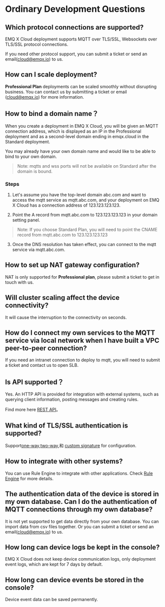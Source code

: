 # Ordinary Development Questions


## Which protocol connections are supported?
EMQ X Cloud deployment supports MQTT over TLS/SSL, Websockets over TLS/SSL protocol connections.

If you need other protocol support, you can submit a ticket or send an email(cloud@emqx.io) to us.


## How can I scale deployment?

**Professional Plan** deployments can be scaled smoothly without disrupting business. You can contact us by submitting a ticket or email (cloud@emqx.io) for more information.

## How to bind a domain name？

When you create a deployment in EMQ X Cloud, you will be given an MQTT connection address, which is displayed as an IP in the Professional deployment and as a second-level domain ending in emqx.cloud in the Standard deployment.

You may already have your own domain name and would like to be able to bind to your own domain.

> Note: mqtts and wss ports will not be available on Standard after the domain is bound.

### Steps
1. Let's assume you have the top-level domain abc.com and want to access the mqtt service as mqtt.abc.com, and your deployment on EMQ X Cloud has a connection address of 123.123.123.123.

2. Point the A record from mqtt.abc.com to 123.123.123.123 in your domain setting panel.

> Note: If you choose Standard Plan, you will need to point the CNAME record from mqtt.abc.com to 123.123.123.123

3. Once the DNS resolution has taken effect, you can connect to the mqtt service via mqtt.abc.com.

## How to set up NAT gateway configuration?
NAT is only supported for **Professional plan**, please submit a ticket to get in touch with us.


## Will cluster scaling affect the device connectivity?
It will cause the interruption to the connectivity on seconds.

## How do I connect my own services to the MQTT service via local network when I have built a VPC peer-to-peer connection?
If you need an intranet connection to deploy to mqtt, you will need to submit a ticket and contact us to open SLB.

## Is API supported？
Yes. An HTTP API is provided for integration with external systems, such as querying client information, posting messages and creating rules.

Find more here [REST API](../api/api_overview.md)。

## What kind of TLS/SSL authentication is supported?
Support[one-way](../deployments/tls_ssl.md),[two-way](../deployments/tls_ssl.md),和 [custom signature](../deployments/tls_ssl.md) for configuration.


## How to integrate with other systems?
You can use Rule Engine to integrate with other applications. Check [Rule Engine](../rule_engine/introduction.md) for more details.

## The authentication data of the device is stored in my own database. Can I do the authentication of MQTT connections through my own database?
It is not yet supported to get data directly from your own database. You can import data from csv files together. Or you can submit a ticket or send an email(cloud@emqx.io) to us.


## How long can device logs be kept in the console?
EMQ X Cloud does not keep device communication logs, only deployment event logs, which are kept for 7 days by default.


## How long can device events be stored in the console?
Device event data can be saved permanently.



